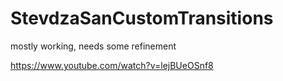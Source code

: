 # StevdzaSanCustomTransitions

mostly working, needs some refinement

https://www.youtube.com/watch?v=lejBUeOSnf8
